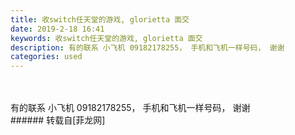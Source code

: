 ```yaml
---
title: 收switch任天堂的游戏, glorietta 面交
date: 2019-2-18 16:41
keywords: 收switch任天堂的游戏, glorietta 面交
description: 有的联系 小飞机 09182178255， 手机和飞机一样号码， 谢谢
categories: used
---
```

<td class="t_f" id="postmessage_3050902">

<br/>
<br/>
有的联系 小飞机 09182178255， 手机和飞机一样号码， 谢谢<br/>
<img alt="" border="0" onclick="" onmouseover="" smilieid="131" src="static/image/smiley/default/lol.gif"/><br/>
</td>
###### 转载自[菲龙网]